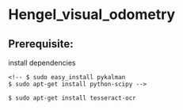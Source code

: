 # Hengel_visual_odometry

## Prerequisite:
install dependencies
<!-- for visual_odometry.py -->
    <!-- $ sudo easy_install pykalman
    $ sudo apt-get install python-scipy -->
<!-- for ocr -->
    $ sudo apt-get install tesseract-ocr